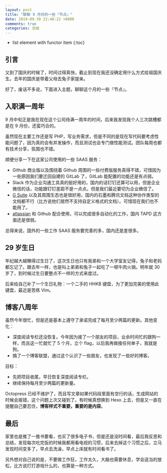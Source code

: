 ```yaml
---
layout: post
title: "聊聊 9 月份的一些『节点』"
date: 2019-09-30 22:48:22 +0800
comments: true
categories: 总结
---
```

* list element with functor item
{:toc}

## 引言

又到了国庆的时候了，时间过得真快，截止到现在我还没确定用什么方式给祖国庆生。去年的国庆是带着父母去兔子家提亲。

好了，废话不多说，下面进入主题，聊聊这个月的一些『节点』。

<!--more-->

## 入职满一周年

9 月中旬正是我在现在这个公司待满一周年的时间，后来我发现我个人三次跳槽都是在 9 月份，还蛮巧合的。

虽然现在主要工作还是写 PHP，写业务需求，但是不同的是现在写代码要考虑性能问题了，因为真的会有并发操作，而且测试也会专门做性能测试。团队每周也都有技术分享，氛围也不错。

顺便分享一下在这家公司使用的一些 SAAS 服务：

- Github 商业版以及围绕着 Github 周围的一些付费版服务真得不错，可惜因为一些原因我们要迁回自建的 GitLab 了，GitLab 能配置的功能还是有点弱。
- Slack 作为企业沟通工具真的挺好用的，国内的话钉钉还算可以用，但是企业微信的话，功能跟钉钉差距不是一点点。但是我们最近要切为企业微信了。
- [G Suite](https://gsuite.google.com/) 以及其周围生态也是很好用，国内的石墨和腾讯文档这种协作类型的文档都不行（比方说他们居然不支持自定义格式的文档）。可惜现在我们也不能用了。
- [atlassian](https://www.atlassian.com/software) 和 Github 配合使用，可以完成很多自动化的工作，国内 TAPD 这方面还是很弱。

总得来说，国外的一些工作 SAAS 服务要完善的多，国内还是差很多。

## 29 岁生日

年纪越大越懒得过生日了，这次生日也只有我弟和一个大学室友记得，兔子和老妈都忘记了。跟去年一样，也是叫上弟弟和兔子一起吃了一顿牛肉火锅。明年就 30 岁了，到时候过生日要整点不一样的方式来度过。

后来给自己补了一个生日礼物：一个二手的 HHKB 键盘，为了更加完美的使用此键盘，最近是苦练 Vim。

## 博客八周年

虽然今年很忙，但是还是基本上遵守了承诺完成了每月至少两篇的更新。其他变化：

- 深度阅读专栏还没恢复。今年因为接了一个朋友的项目，业余时间忙的跟狗一样，而且这一忙就忙了 5 个月，立个 flag，以后我再做接任何单子，我就是狗。
- 搞了一个博客联盟，通过这个认识了一些朋友，也发现了一些好的博客。

目标：

- 先把项目收尾，早日恢复深度阅读专栏。
- 继续保持每月至少两篇的更新量。


Octopress 已经不维护了，而且写文章如果代码段里面有空行的话，生成网站的时候会报错，这个问题上次又碰到了。有时候真想换到 Hexo 上去，但是又一直在提醒自己要忍住，**博客样式不重要，重要的是内容**。

## 最后

家里也是推了一推书要看，也买了很多电子书，但是还是没时间看，最后我反思和总结，发现每次吃完饭的时候我都用看电视的习惯，后来去掉这个习惯之后，立马发现时间变多了，早点去洗澡，早点上床就有时间看书了。

另外想对自己说的是，不要做工作狂，工作太久，大脑也需要休息，学会适当的放松，比方说打打游戏什么的，也算是一种方式。